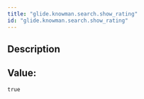 ```yaml
---
title: "glide.knowman.search.show_rating"
id: "glide.knowman.search.show_rating"
---
```

## Description



## Value: 
```
true
```